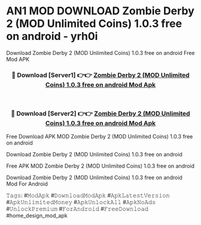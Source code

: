 # AN1 MOD DOWNLOAD Zombie Derby 2 (MOD Unlimited Coins) 1.0.3 free on android - yrh0i
Download Zombie Derby 2 (MOD Unlimited Coins) 1.0.3 free on android Free Mod APK

<div align="center">
<h3>🔴 Download [Server1] 👉👉 <a href="https://apk-comot.site?title=Zombie_Derby_2_(MOD_Unlimited_Coins)_1.0.3_free_on_android">Zombie Derby 2 (MOD Unlimited Coins) 1.0.3 free on android Mod Apk</a></h3><br>

<h3>🔴 Download [Server2] 👉👉 <a href="https://apk-comot.site?title=Zombie_Derby_2_(MOD_Unlimited_Coins)_1.0.3_free_on_android">Zombie Derby 2 (MOD Unlimited Coins) 1.0.3 free on android Mod Apk</a></h3>
</div>


Free Download APK MOD Zombie Derby 2 (MOD Unlimited Coins) 1.0.3 free on android

Download Zombie Derby 2 (MOD Unlimited Coins) 1.0.3 free on android 

Free APK MOD Zombie Derby 2 (MOD Unlimited Coins) 1.0.3 free on android 

Download Zombie Derby 2 (MOD Unlimited Coins) 1.0.3 free on android Mod For Android

𝚃𝚊𝚐𝚜: #𝙼𝚘𝚍𝙰𝚙𝚔 #𝙳𝚘𝚠𝚗𝚕𝚘𝚊𝚍𝙼𝚘𝚍𝙰𝚙𝚔 #𝙰𝚙𝚔𝙻𝚊𝚝𝚎𝚜𝚝𝚅𝚎𝚛𝚜𝚒𝚘𝚗 #𝙰𝚙𝚔𝚄𝚗𝚕𝚒𝚖𝚒𝚝𝚎𝚍𝙼𝚘𝚗𝚎𝚢 #𝙰𝚙𝚔𝚄𝚗𝚕𝚘𝚌𝚔𝙰𝚕𝚕 #𝙰𝚙𝚔𝙽𝚘𝙰𝚍𝚜 #𝚄𝚗𝚕𝚘𝚌𝚔𝙿𝚛𝚎𝚖𝚒𝚞𝚖 #𝙵𝚘𝚛𝙰𝚗𝚍𝚛𝚘𝚒𝚍 #𝙵𝚛𝚎𝚎𝙳𝚘𝚠𝚗𝚕𝚘𝚊𝚍 #home_design_mod_apk